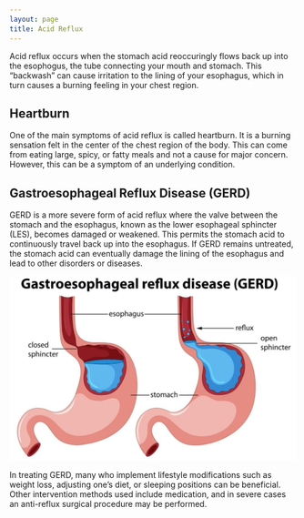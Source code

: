```yaml
---
layout: page
title: Acid Reflux
---
```


Acid reflux occurs when the stomach acid reoccuringly flows back up into the esophogus, the tube connecting your mouth and stomach.
This “backwash” can cause irritation to the lining of your esophagus, which in turn causes a burning feeling in your chest region.

## Heartburn

One of the main symptoms of acid reflux is called heartburn.
It is a burning sensation felt in the center of the chest region of the body.
This can come from eating large, spicy, or fatty meals and not a cause for major concern.
However, this can be a symptom of an underlying condition.

## Gastroesophageal Reflux Disease (GERD)

GERD is a more severe form of acid reflux where the valve between the stomach and the esophagus, known as the lower esophageal sphincter (LES), becomes damaged or weakened.
This permits the stomach acid to continuously travel back up into the esophagus.
If GERD remains untreated, the stomach acid can eventually damage the lining of the esophagus and lead to other disorders or diseases.

![GERD](/img/conditions/gerd.jpg)

In treating GERD, many who implement lifestyle modifications such as weight loss, adjusting one’s diet, or sleeping positions can be beneficial.
Other intervention methods used include medication, and in severe cases an anti-reflux surgical procedure may be performed.
